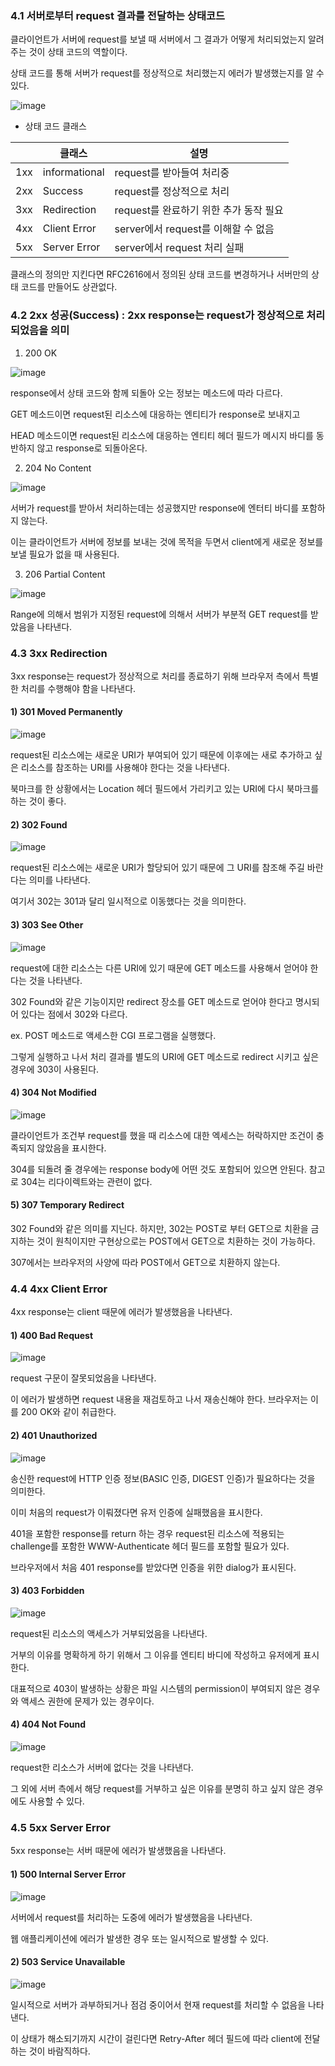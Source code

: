 ### 4.1 서버로부터 request 결과를 전달하는 상태코드

클라이언트가 서버에 request를 보낼 때 서버에서 그 결과가 어떻게 처리되었는지 알려주는 것이 상태 코드의 역할이다.

상태 코드를 통해 서버가 request를 정상적으로 처리했는지 에러가 발생했는지를 알 수 있다.

![image](https://user-images.githubusercontent.com/64796257/147633348-550a3cb2-f824-4e08-8dbe-566dcfb9fed5.png)

- 상태 코드 클래스

|  | 클래스 | 설명 |
| --- | --- | --- | 
| 1xx | informational | request를 받아들여 처리중 | 
| 2xx | Success | request를 정상적으로 처리 | 
| 3xx | Redirection | request를 완료하기 위한 추가 동작 필요 | 
| 4xx | Client Error | server에서 request를 이해할 수 없음 | 
| 5xx | Server Error | server에서 request 처리 실패 |

클래스의 정의만 지킨다면 RFC2616에서 정의된 상태 코드를 변경하거나 서버만의 상태 코드를 만들어도 상관없다.

### 4.2 2xx 성공(Success) : 2xx response는 request가 정상적으로 처리되었음을 의미

1) 200 OK

![image](https://user-images.githubusercontent.com/64796257/147633955-637eea48-f138-4b37-8d96-8f9201adc490.png)

response에서 상태 코드와 함께 되돌아 오는 정보는 메소드에 따라 다르다. 

GET 메소드이면 request된 리소스에 대응하는 엔티티가 response로 보내지고 

HEAD 메소드이면 request된 리소스에 대응하는 엔티티 헤더 필드가 메시지 바디를 동반하지 않고 response로 되돌아온다. 

2) 204 No Content 

![image](https://user-images.githubusercontent.com/64796257/147634100-d6ef0a18-3501-4de9-9b24-70c62cb73ebf.png)

서버가 request를 받아서 처리하는데는 성공했지만 response에 엔터티 바디를 포함하지 않는다. 

이는 클라이언트가 서버에 정보를 보내는 것에 목적을 두면서 client에게 새로운 정보를 보낼 필요가 없을 때 사용된다. 

3) 206 Partial Content 

![image](https://user-images.githubusercontent.com/64796257/147634823-fee7840d-ac68-466a-a342-cb4695bf52a3.png)

Range에 의해서 범위가 지정된 request에 의해서 서버가 부분적 GET request를 받았음을 나타낸다. 

### 4.3 3xx Redirection 

3xx response는 request가 정상적으로 처리를 종료하기 위해 브라우저 측에서 특별한 처리를 수행해야 함을 나타낸다.

#### 1) 301 Moved Permanently

![image](https://user-images.githubusercontent.com/64796257/147634940-1e71c24e-458f-47c6-8e9f-d9c3c010798e.png)

request된 리소스에는 새로운 URI가 부여되어 있기 때문에 이후에는 새로 추가하고 싶은 리소스를 참조하는 URI를 사용해야 한다는 것을 나타낸다. 

북마크를 한 상황에서는 Location 헤더 필드에서 가리키고 있는 URI에 다시 북마크를 하는 것이 좋다. 

#### 2) 302 Found

![image](https://user-images.githubusercontent.com/64796257/147635124-dbd64346-1e52-415e-9c94-ef5afb92ffbc.png)

request된 리소스에는 새로운 URI가 할당되어 있기 때문에 그 URI를 참조해 주길 바란다는 의미를 나타낸다.

여기서 302는 301과 달리 일시적으로 이동했다는 것을 의미한다.

#### 3) 303 See Other

![image](https://user-images.githubusercontent.com/64796257/147635275-27e8f679-5fdd-4511-9a57-e6ee1343064d.png)

request에 대한 리소스는 다른 URI에 있기 때문에 GET 메소드를 사용해서 얻어야 한다는 것을 나타낸다. 

302 Found와 같은 기능이지만 redirect 장소를 GET 메소드로 얻어야 한다고 명시되어 있다는 점에서 302와 다르다.

ex. POST 메소드로 액세스한 CGI 프로그램을 실행했다.

그렇게 실행하고 나서 처리 결과를 별도의 URI에 GET 메소드로 redirect 시키고 싶은 경우에 303이 사용된다.


#### 4) 304 Not Modified 

![image](https://user-images.githubusercontent.com/64796257/147635484-14b716b8-c8bc-45cb-a61b-2ec12e7e0127.png)

클라이언트가 조건부 request를 했을 때 리소스에 대한 엑세스는 허락하지만 조건이 충족되지 않았음을 표시한다. 

304를 되돌려 줄 경우에는 response body에 어떤 것도 포함되어 있으면 안된다. 참고로 304는 리다이렉트와는 관련이 없다.

#### 5) 307 Temporary Redirect 

302 Found와 같은 의미를 지닌다. 하지만, 302는 POST로 부터 GET으로 치환을 금지하는 것이 원칙이지만 구현상으로는 POST에서 GET으로 치환하는 것이 가능하다. 

307에서는 브라우저의 사양에 따라 POST에서 GET으로 치환하지 않는다. 

### 4.4 4xx Client Error

4xx response는 client 때문에 에러가 발생했음을 나타낸다.

#### 1) 400 Bad Request 

![image](https://user-images.githubusercontent.com/64796257/147635774-6eac7f10-e194-4543-83e5-ed33d3c1948b.png)

request 구문이 잘못되었음을 나타낸다. 

이 에러가 발생하면 request 내용을 재검토하고 나서 재송신해야 한다. 브라우저는 이를 200 OK와 같이 취급한다.

#### 2) 401 Unauthorized 

![image](https://user-images.githubusercontent.com/64796257/147635866-c6ffaa8e-9937-406c-b6d7-46f9051ce7a6.png)

송신한 request에 HTTP 인증 정보(BASIC 인증, DIGEST 인증)가 필요하다는 것을 의미한다. 

이미 처음의 request가 이뤄졌다면 유저 인증에 실패했음을 표시한다.

401을 포함한 response를 return 하는 경우 request된 리소스에 적용되는 challenge를 포함한 WWW-Authenticate 헤더 필드를 포함할 필요가 있다.

브라우저에서 처음 401 response를 받았다면 인증을 위한 dialog가 표시된다.

#### 3) 403 Forbidden

![image](https://user-images.githubusercontent.com/64796257/147636058-9fec63a7-88c5-4d01-8032-9477f5f48f18.png)

request된 리소스의 액세스가 거부되었음을 나타낸다. 

거부의 이유를 명확하게 하기 위해서 그 이유를 엔티티 바디에 작성하고 유저에게 표시한다.

대표적으로 403이 발생하는 상황은 파일 시스템의 permission이 부여되지 않은 경우와 액세스 권한에 문제가 있는 경우이다.

#### 4) 404 Not Found 

![image](https://user-images.githubusercontent.com/64796257/147636183-a201620e-6b35-4fb4-935f-6fc4baf6c8f7.png)

request한 리소스가 서버에 없다는 것을 나타낸다. 

그 외에 서버 측에서 해당 request를 거부하고 싶은 이유를 분명히 하고 싶지 않은 경우에도 사용할 수 있다.

### 4.5 5xx Server Error 

5xx response는 서버 때문에 에러가 발생했음을 나타낸다.

#### 1) 500 Internal Server Error 

![image](https://user-images.githubusercontent.com/64796257/147636299-2e25372d-ca17-4ba4-a637-e552f0348cfd.png)

서버에서 request를 처리하는 도중에 에러가 발생했음을 나타낸다. 

웹 애플리케이션에 에러가 발생한 경우 또는 일시적으로 발생할 수 있다.

#### 2) 503 Service Unavailable 

![image](https://user-images.githubusercontent.com/64796257/147636613-87da8add-bbfa-47e6-a936-bc258365c37f.png)

일시적으로 서버가 과부하되거나 점검 중이어서 현재 request를 처리할 수 없음을 나타낸다. 

이 상태가 해소되기까지 시간이 걸린다면 Retry-After 헤더 필드에 따라 client에 전달하는 것이 바람직하다.

